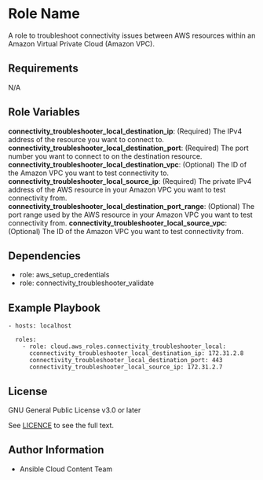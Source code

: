 Role Name
=========

A role to troubleshoot connectivity issues between AWS resources within an Amazon Virtual Private Cloud (Amazon VPC).

Requirements
------------

N/A

Role Variables
--------------

**connectivity_troubleshooter_local_destination_ip**: (Required) The IPv4 address of the resource you want to connect to.
**connectivity_troubleshooter_local_destination_port**: (Required) The port number you want to connect to on the destination resource.
**connectivity_troubleshooter_local_destination_vpc**: (Optional) The ID of the Amazon VPC you want to test connectivity to.
**connectivity_troubleshooter_local_source_ip**: (Required) The private IPv4 address of the AWS resource in your Amazon VPC you want to test connectivity from.
**connectivity_troubleshooter_local_destination_port_range**: (Optional) The port range used by the AWS resource in your Amazon VPC you want to test connectivity from.
**connectivity_troubleshooter_local_source_vpc**: (Optional) The ID of the Amazon VPC you want to test connectivity from.

Dependencies
------------

- role: aws_setup_credentials
- role: connectivity_troubleshooter_validate

Example Playbook
----------------

    - hosts: localhost

      roles:
        - role: cloud.aws_roles.connectivity_troubleshooter_local:
          cconnectivity_troubleshooter_local_destination_ip: 172.31.2.8
          connectivity_troubleshooter_local_destination_port: 443
          connectivity_troubleshooter_local_source_ip: 172.31.2.7

License
-------

GNU General Public License v3.0 or later

See [LICENCE](https://github.com/ansible-collections/cloud.aws_roles/blob/main/LICENSE) to see the full text.

Author Information
------------------

- Ansible Cloud Content Team